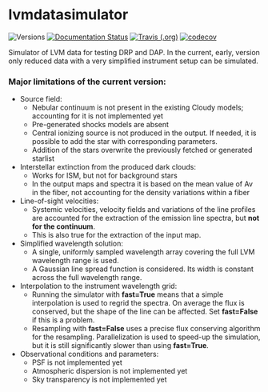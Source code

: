 # lvmdatasimulator

![Versions](https://img.shields.io/badge/python->3.7-blue)
[![Documentation Status](https://readthedocs.org/projects/sdss-lvmdatasimulator/badge/?version=latest)](https://sdss-lvmdatasimulator.readthedocs.io/en/latest/?badge=latest)
[![Travis (.org)](https://img.shields.io/travis/sdss/lvmdatasimulator)](https://travis-ci.org/sdss/lvmdatasimulator)
[![codecov](https://codecov.io/gh/sdss/lvmdatasimulator/branch/main/graph/badge.svg)](https://codecov.io/gh/sdss/lvmdatasimulator)

Simulator of LVM data for testing DRP and DAP. In the current, early, version only reduced data with a very simplified instrument setup can be simulated.



### Major limitations of the current version:


- Source field:
  - Nebular continuum is not present in the existing Cloudy models; accounting for it is not implemented yet
  - Pre-generated shocks models are absent
  - Central ionizing source is not produced in the output. 
  If needed, it is possible to add the star with corresponding parameters. 
  - Addition of the stars overwrite the previously fetched or generated starlist
- Interstellar extinction from the produced dark clouds:  
  - Works for ISM, but not for background stars
  - In the output maps and spectra it is based on the mean value of Av in the fiber, not accounting for the density variations within a fiber
- Line-of-sight velocities:
  - Systemic velocities, velocity fields and variations of the line profiles are accounted for the extraction of the emission line spectra, but **not for the continuum**.
  - This is also true for the extraction of the input map.
- Simplified wavelength solution:
  - A single, uniformly sampled wavelength array covering the full LVM wavelength range is used.
  - A Gaussian line spread function is considered. Its width is constant across the full wavelength range.
- Interpolation to the instrument wavelength grid:
  - Running the simulator with **fast=True** means that a simple interpolation is used to regrid the spectra. On average the flux is conserved, but the shape of the line can be affected. Set **fast=False** if this is a problem.
  - Resampling with **fast=False** uses a precise flux conserving algorithm for the resampling. Parallelization is used to speed-up the simulation, but it is still significantly slower than using **fast=True**.
- Observational conditions and parameters:
  - PSF is not implemented yet
  - Atmospheric dispersion is not implemented yet
  - Sky transparency is not implemented yet


